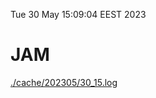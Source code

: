 Tue 30 May 15:09:04 EEST 2023
# JAM
<a href='./cache/202305/30_15.log'>./cache/202305/30_15.log</a>
